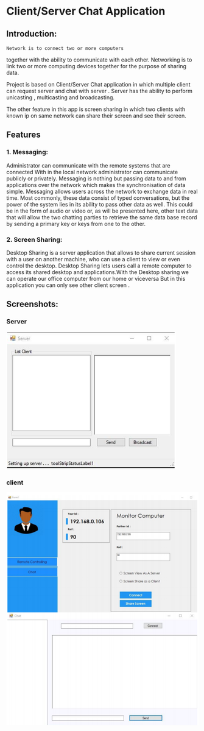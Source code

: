 # Client/Server Chat Application
## Introduction:
    Network is to connect two or more computers
together with the ability to communicate with each other.
Networking is to link two or more computing devices
together for the purpose of sharing data.

Project is based on Client/Server Chat application in which
multiple client can request server and chat with server .
Server has the ability to perform unicasting , multicasting
and broadcasting.

The other feature in this app is screen sharing in which
two clients with known ip on same network can share
their screen and see their screen.

## Features
### 1. Messaging:
Administrator can communicate with the remote
systems that are connected With in the local network
administrator can communicate publicly or privately.
Messaging is nothing but passing data to and from
applications over the network which makes the
synchronisation of data simple. Messaging allows
users across the network to exchange data in real
time. Most commonly, these data consist of typed
conversations, but the power of the system lies in its
ability to pass other data as well. This could be in the
form of audio or video or, as will be presented here,
other text data that will allow the two chatting
parties to retrieve the same data base record by
sending a primary key or keys from one to the other.

### 2. Screen Sharing:
Desktop Sharing is a server application that
allows to share current session with a user on
another machine, who can use a client to view or
even control the desktop. Desktop Sharing lets users
call a remote computer to access its shared desktop
and applications.With the Desktop sharing we can 
operate our office computer from our home or
viceversa But in this application you can only see other client
screen .

## Screenshots:
### Server
![](images/server.PNG)
### client
![](images/client.PNG)
